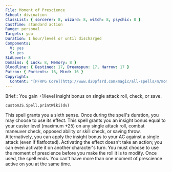 ```yaml
---
File: Moment of Prescience
School: divination
ClassList: { sorcerer: 8, wizard: 8, witch: 8, psychic: 8 }
CastTime: standard action
Range: personal
Targets: you
Duration: 1 hour/level or until discharged
Components:
  V: yes
  S: yes
SLALevel: 8
Domains: { Luck: 8, Memory: 8 }
Bloodline: { Destined: 17, Dreamspun: 17, Harrow: 17 }
Patron: { Portents: 16, Mind: 16 }
Copyright:
  Content: "[PFRPG Core](http://www.d20pfsrd.com/magic/all-spells/m/moment-of-prescience)"
---
```

Brief:: You gain +1/level insight bonus on single attack roll, check, or save.

```dataviewjs
customJS.Spell.printWiki(dv)
```

This spell grants you a sixth sense. Once during the spell's duration, you may choose to use its effect. This spell grants you an insight bonus equal to your caster level (maximum +25) on any single attack roll, combat maneuver check, opposed ability or skill check, or saving throw. Alternatively, you can apply the insight bonus to your AC against a single attack (even if flatfooted).  Activating the effect doesn't take an action; you can even activate it on another character's turn. You must choose to use the moment of prescience before you make the roll it is to modify.  Once used, the spell ends. You can't have more than one moment of prescience active on you at the same time.
